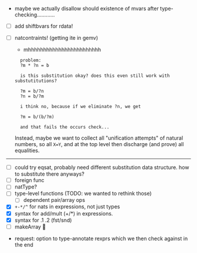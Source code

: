 - maybe we actually disallow should existence of mvars after type-checking............
- [ ] add shiftbvars for rdata!
- [ ] natcontraints! (getting ite in gemv)
  - mhhhhhhhhhhhhhhhhhhhhhhhh

  ```
    problem:
    ?m * ?n = b

    is this substitution okay? does this even still work with substutitutions?

    ?m = b/?n
    ?n = b/?m

    i think no, because if we eliminate ?n, we get

    ?m = b/(b/?m)

    and that fails the occurs check...
  ```

  Instead, maybe we want to collect all "unification attempts" of natural numbers, so all `X=Y`, and at the top level then discharge (and prove) all equalities.

---

- [ ] could try eqsat, probably need different substitution data structure. how to substitute there anyways?
- [ ] foreign func
- [ ] natType?
- [ ] type-level functions (TODO: we wanted to rethink those)
  - [ ] dependent pair/array ops
- [x] `+-*/^` for nats in expressions, not just types
- [x] syntax for add/mult (+/\*) in expressions.
- [x] syntax for .1 .2 (fst/snd)
- [ ] makeArray 🤯
- request: option to type-annotate rexprs which we then check against in the end
